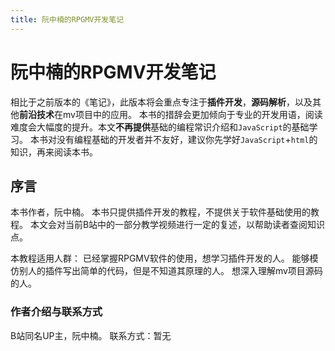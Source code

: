 ```yaml
---
title: 阮中楠的RPGMV开发笔记
---
```


# 阮中楠的RPGMV开发笔记
相比于之前版本的《笔记》，此版本将会重点专注于**插件开发**，**源码解析**，以及其他**前沿技术**在mv项目中的应用。
本书的措辞会更加倾向于专业的开发用语，阅读难度会大幅度的提升。本文**不再提供**基础的编程常识介绍和```JavaScript```的基础学习。
本书对没有编程基础的开发者并不友好，建议你先学好```JavaScript```+```html```的知识，再来阅读本书。

## 序言
本书作者，阮中楠。
本书只提供插件开发的教程，不提供关于软件基础使用的教程。
本文会对当前B站中的一部分教学视频进行一定的复述，以帮助读者查阅知识点。

本教程适用人群：
已经掌握RPGMV软件的使用，想学习插件开发的人。
能够模仿别人的插件写出简单的代码，但是不知道其原理的人。
想深入理解mv项目源码的人。

### 作者介绍与联系方式
B站同名UP主，阮中楠。
联系方式：暂无

